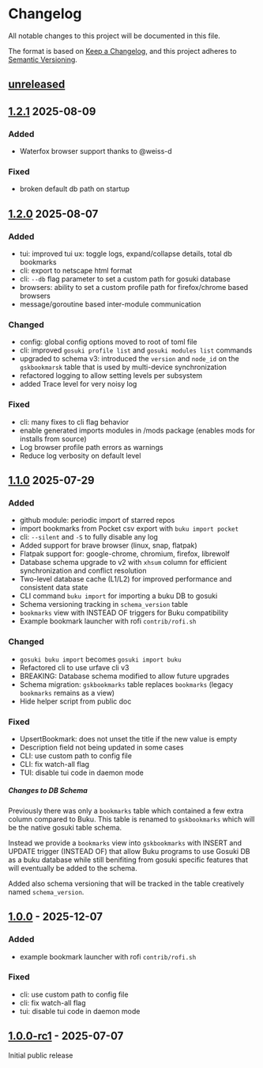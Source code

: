 # Changelog

All notable changes to this project will be documented in this file.

The format is based on [Keep a Changelog](https://keepachangelog.com/en/1.1.0/),
and this project adheres to [Semantic Versioning](https://semver.org/spec/v2.0.0.html).

## [unreleased]

## [1.2.1] 2025-08-09

### Added 

- Waterfox browser support thanks to @weiss-d 

### Fixed

- broken default db path on startup

## [1.2.0] 2025-08-07

### Added

- tui: improved tui ux: toggle logs, expand/collapse details, total db bookmarks
- cli: export to netscape html format
- cli: `--db` flag parameter to set a custom path for gosuki database
- browsers: ability to set a custom profile path for firefox/chrome based browsers
- message/goroutine based inter-module communication 

### Changed

- config: global config options moved to root of toml file
- cli: improved `gosuki profile list` and `gosuki modules list` commands
- upgraded to schema v3: introduced the `version` and `node_id` on the `gskbookmarsk` table that is used by multi-device synchronization
- refactored logging to allow setting levels per subsystem
- added Trace level for very noisy log

### Fixed

- cli: many fixes to cli flag behavior
- enable generated imports modules in /mods package (enables mods for installs from source)
- Log browser profile path errors as warnings
- Reduce log verbosity on default level

## [1.1.0] 2025-07-29

### Added

- github module: periodic import of starred repos
- import bookmarks from Pocket csv export with `buku import pocket`
- cli: `--silent` and `-S` to fully disable any log
- Added support for brave browser (linux, snap, flatpak)
- Flatpak support for: google-chrome, chromium, firefox, librewolf
- Database schema upgrade to v2 with `xhsum` column for efficient synchronization and conflict resolution
- Two-level database cache (L1/L2) for improved performance and consistent data state
- CLI command `buku import` for importing a buku DB to gosuki
- Schema versioning tracking in `schema_version` table
- `bookmarks` view with INSTEAD OF triggers for Buku compatibility
- Example bookmark launcher with rofi `contrib/rofi.sh`

### Changed

- `gosuki buku import` becomes `gosuki import buku`
- Refactored cli to use urfave cli v3
- BREAKING: Database schema modified to allow future upgrades
- Schema migration: `gskbookmarks` table replaces `bookmarks` (legacy `bookmarks` remains as a view)
- Hide helper script from public doc

### Fixed

- UpsertBookmark: does not unset the title if the new value is empty
- Description field not being updated in some cases
- CLI: use custom path to config file
- CLI: fix watch-all flag
- TUI: disable tui code in daemon mode


##### Changes to DB Schema 

Previously there was only a `bookmarks` table which contained a
few extra column compared to Buku. This table is renamed to
`gskbookmarks` which will be the native gosuki table schema. 

Instead we provide a `bookmarks` view into `gskbookmarks` with
INSERT and UPDATE trigger (INSTEAD OF) that allow Buku programs to
use Gosuki DB as a buku database while still benifiting from
gosuki specific features that will eventually be added to the
schema.

Added also schema versioning that will be tracked in the table
creatively named `schema_version`.


## [1.0.0] - 2025-12-07

### Added

- example bookmark launcher with rofi `contrib/rofi.sh`

### Fixed

- cli: use custom path to config file
- cli: fix watch-all flag
- tui: disable tui code in daemon mode


## [1.0.0-rc1] - 2025-07-07

Initial public release

[unreleased]: https://github.com/blob42/gosuki/compare/v1.2.1...HEAD
[1.2.1]: https://github.com/blob42/gosuki/releases/tag/v1.2.1
[1.2.0]: https://github.com/blob42/gosuki/releases/tag/v1.2.0
[1.1.0]: https://github.com/blob42/gosuki/releases/tag/v1.1.0
[1.0.0]: https://github.com/blob42/gosuki/releases/tag/v1.0.0
[1.0.0-rc1]: https://github.com/blob42/gosuki/releases/tag/v1.0.0-rc1
